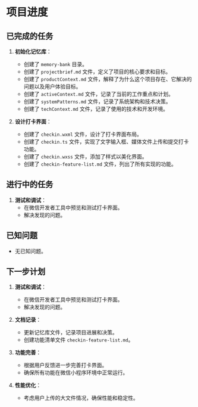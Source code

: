 # 项目进度

## 已完成的任务

1. **初始化记忆库**：
   - 创建了 `memory-bank` 目录。
   - 创建了 `projectbrief.md` 文件，定义了项目的核心要求和目标。
   - 创建了 `productContext.md` 文件，解释了为什么这个项目存在、它解决的问题以及用户体验目标。
   - 创建了 `activeContext.md` 文件，记录了当前的工作重点和计划。
   - 创建了 `systemPatterns.md` 文件，记录了系统架构和技术决策。
   - 创建了 `techContext.md` 文件，记录了使用的技术和开发环境。

2. **设计打卡界面**：
   - 创建了 `checkin.wxml` 文件，设计了打卡界面布局。
   - 创建了 `checkin.ts` 文件，实现了文字输入框、媒体文件上传和提交打卡功能。
   - 创建了 `checkin.wxss` 文件，添加了样式以美化界面。
   - 创建了 `checkin-feature-list.md` 文件，列出了所有实现的功能。

## 进行中的任务

1. **测试和调试**：
   - 在微信开发者工具中预览和测试打卡界面。
   - 解决发现的问题。

## 已知问题

- 无已知问题。

## 下一步计划

1. **测试和调试**：
   - 在微信开发者工具中预览和测试打卡界面。
   - 解决发现的问题。

2. **文档记录**：
   - 更新记忆库文件，记录项目进展和决策。
   - 创建功能清单文件 `checkin-feature-list.md`。

3. **功能完善**：
   - 根据用户反馈进一步完善打卡界面。
   - 确保所有功能在微信小程序环境中正常运行。

4. **性能优化**：
   - 考虑用户上传的大文件情况，确保性能和稳定性。